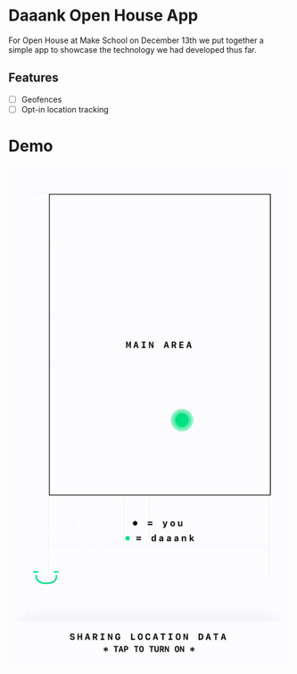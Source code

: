 # Daaank Open House App
For Open House at Make School on December 13th we put together a simple app
to showcase the technology we had developed thus far.

## Features
- [ ] Geofences
- [ ] Opt-in location tracking

# Demo
![Openhouse iOS Demo](/docs/src/openhouse.gif)



